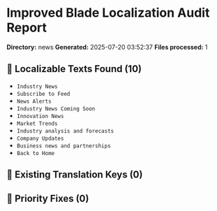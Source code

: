# Improved Blade Localization Audit Report

**Directory:** news
**Generated:** 2025-07-20 03:52:37
**Files processed:** 1

## 📝 Localizable Texts Found (10)

- `Industry News`
- `Subscribe to Feed`
- `News Alerts`
- `Industry News Coming Soon`
- `Innovation News`
- `Market Trends`
- `Industry analysis and forecasts`
- `Company Updates`
- `Business news and partnerships`
- `Back to Home`

## 🔑 Existing Translation Keys (0)


## 🎯 Priority Fixes (0)


